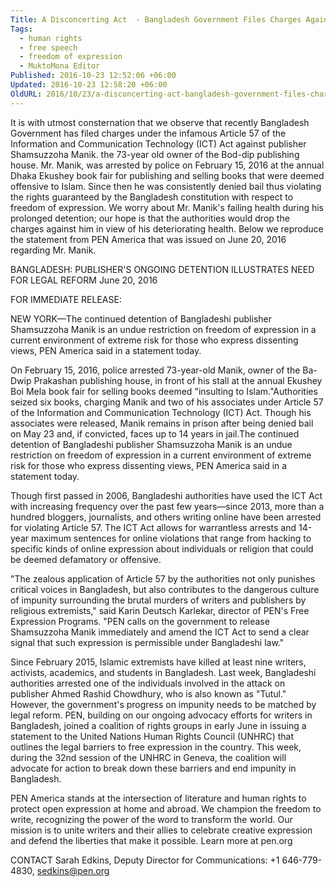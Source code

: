 ```yaml
---
Title: A Disconcerting Act  - Bangladesh Government Files Charges Against Publisher Shamsuzzoha Manik
Tags:
  - human rights
  - free speech
  - freedom of expression
  - MuktoMona Editor
Published: 2016-10-23 12:52:06 +06:00
Updated: 2016-10-23 12:58:20 +06:00
OldURL: 2016/10/23/a-disconcerting-act-bangladesh-government-files-charges-against-publisher-shamsuzzoha-manik/
---
```


It is with utmost consternation that we observe that recently Bangladesh Government has filed charges under the infamous Article 57 of the Information and Communication Technology (ICT) Act against publisher Shamsuzzoha Manik. the 73-year old owner of the Bod-dip publishing house. Mr. Manik, was arrested by police on February 15, 2016 at the annual Dhaka Ekushey book fair for publishing and selling books that were deemed offensive to Islam. Since then he was consistently denied bail thus violating the rights guaranteed by the Bangladesh constitution with respect to freedom of expression. We worry about Mr. Manik's failing health during his prolonged detention; our hope is that the authorities would drop the charges against him in view of his deteriorating health. Below we reproduce the statement from PEN America that was issued on June 20, 2016 regarding Mr. Manik. 


BANGLADESH: PUBLISHER'S ONGOING DETENTION ILLUSTRATES NEED FOR LEGAL REFORM
June 20, 2016

FOR IMMEDIATE RELEASE:

NEW YORK—The continued detention of Bangladeshi publisher Shamsuzzoha Manik is an undue restriction on freedom of expression in a current environment of extreme risk for those who express dissenting views, PEN America said in a statement today.

On February 15, 2016, police arrested 73-year-old Manik, owner of the Ba-Dwip Prakashan publishing house, in front of his stall at the annual Ekushey Boi Mela book fair for selling books deemed "insulting to Islam."Authorities seized six books, charging Manik and two of his associates under Article 57 of the Information and Communication Technology (ICT) Act. Though his associates were released, Manik remains in prison after being denied bail on May 23 and, if convicted, faces up to 14 years in jail.The continued detention of Bangladeshi publisher Shamsuzzoha Manik is an undue restriction on freedom of expression in a current environment of extreme risk for those who express dissenting views, PEN America said in a statement today.

Though first passed in 2006, Bangladeshi authorities have used the ICT Act with increasing frequency over the past few years—since 2013, more than a hundred bloggers, journalists, and others writing online have been arrested for violating Article 57. The ICT Act allows for warrantless arrests and 14-year maximum sentences for online violations that range from hacking to specific kinds of online expression about individuals or religion that could be deemed defamatory or offensive.

"The zealous application of Article 57 by the authorities not only punishes critical voices in Bangladesh, but also contributes to the dangerous culture of impunity surrounding the brutal murders of writers and publishers by religious extremists," said Karin Deutsch Karlekar, director of PEN's Free Expression Programs. "PEN calls on the government to release Shamsuzzoha Manik immediately and amend the ICT Act to send a clear signal that such expression is permissible under Bangladeshi law."

Since February 2015, Islamic extremists have killed at least nine writers, activists, academics, and students in Bangladesh. Last week, Bangladeshi authorities arrested one of the individuals involved in the attack on publisher Ahmed Rashid Chowdhury, who is also known as "Tutul." However, the government's progress on impunity needs to be matched by legal reform. PEN, building on our ongoing advocacy efforts for writers in Bangladesh, joined a coalition of rights groups in early June in issuing a statement to the United Nations Human Rights Council (UNHRC) that outlines the legal barriers to free expression in the country. This week, during the 32nd session of the UNHRC in Geneva, the coalition will advocate for action to break down these barriers and end impunity in Bangladesh.

PEN America stands at the intersection of literature and human rights to protect open expression at home and abroad. We champion the freedom to write, recognizing the power of the word to transform the world. Our mission is to unite writers and their allies to celebrate creative expression and defend the liberties that make it possible. Learn more at pen.org

CONTACT
Sarah Edkins, Deputy Director for Communications: +1 646-779-4830, sedkins@pen.org


